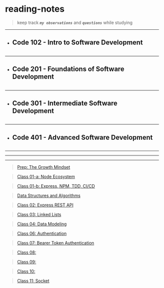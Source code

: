 # reading-notes

> keep track ***`my observations`*** and ***`questions`*** while studying

_______________


 * ## Code 102 - Intro to Software Development
```
```
____________________


 * ## Code 201 - Foundations of Software Development
```
```
_______________________


* ## Code 301 - Intermediate Software Development
```
```
_______________

* ## Code 401 - Advanced Software Development
```
```
_______________
_______________
_______________


> [Prep: The Growth Mindset](./Prep/GrowthMindset.md)<br/>

> [Class 01-a: Node Ecosystem](./Week1/NodeEcosystem.md)<br/>

> [Class 01-b: Express, NPM, TDD, CI/CD](./Week1/Class01b.md)<br/>

> [Data Structures and Algorithms](./Prep/DS&Algo.md)<br/>

>  [Class 02: Express REST API](./Week1/Class02.md)<br/>

>  [Class 03: Linked Lists](./Week1/Class03.md)<br/>

>  [Class 04: Data Modeling](./Week2/Class03.md)<br/>

>  [Class 06: Authentication](./Week2/class05.md)<br/> 

>  [Class 07: Bearer Token Authentication](./Week3/class07.md)<br/> 

>  [Class 08: ](./Week4/class08.md)<br/> 

>  [Class 09: ](./Week4/class09.md)<br/> 

>  [Class 10: ](./Week5/class10.md)<br/> 

>  [Class 11: Socket ](./Week5/class11.md)<br/> 

